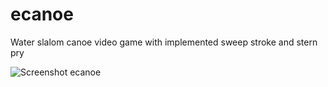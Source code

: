 # ecanoe
Water slalom canoe video game with implemented sweep stroke and stern pry

<img alt="Screenshot ecanoe" src="https://github.com/user-attachments/assets/bb164f31-6a5e-49f5-a840-82ce9d55a1e8" />
